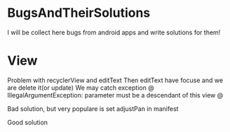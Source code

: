 # BugsAndTheirSolutions
I will be collect here bugs from android apps and write solutions for them!

# View
Problem with recyclerView and editText
Then editText have focuse and we are delete it(or update) 
We may catch exception 
@ IllegalArgumentException: parameter must be a descendant of this view @

Bad solution,
but very populare is set adjustPan in manifest

Good solution 
